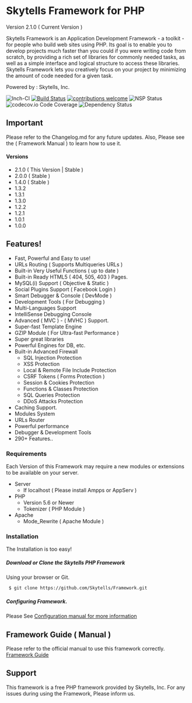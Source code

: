 # Skytells Framework for PHP
Version 2.1.0 ( Current Version )

Skytells Framework is an Application Development Framework - a toolkit - for people who build web sites using PHP. Its goal is to enable you to develop projects much faster than you could if you were writing code from scratch, by providing a rich set of libraries for commonly needed tasks, as well as a simple interface and logical structure to access these libraries. Skytells Framework lets you creatively focus on your project by minimizing the amount of code needed for a given task.

Powered by : Skytells, Inc.

![Inch-CI](https://inch-ci.org/assets/badge-example-b71f9e833318f66f64b3f23877113051.svg)  [![Build Status](https://travis-ci.org/dwyl/esta.svg?branch=master)](https://travis-ci.org/) [![contributions welcome](https://img.shields.io/badge/contributions-welcome-brightgreen.svg?style=flat)](https://github.com/Skytells/Framework/issues) 
![NSP Status](https://nodesecurity.io/orgs/dwyl/projects/1047e39b-0d4a-45ff-af65-c04afc41fc20/badge) ![codecov.io Code Coverage](https://img.shields.io/codecov/c/github/dwyl/hapi-auth-jwt2.svg?maxAge=2592000)
![Dependency Status](https://david-dm.org/dwyl/esta.svg)

## Important

Please refer to the Changelog.md for any future updates.
Also, Please see the ( Framework Manual ) to learn how to use it.

#### Versions
- 2.1.0 ( This Version | Stable )
- 2.0.0 ( Stable )
- 1.4.0 ( Stable )
- 1.3.2
- 1.3.1
- 1.3.0
- 1.2.2
- 1.2.1
- 1.0.1
- 1.0.0


## Features!

  - Fast, Powerful and Easy to use!
  - URLs Routing ( Supports Multiqueries URLs )
  - Built-in Very Useful Functions ( up to date )
  - Built-in Ready HTML5 ( 404, 505, 403 ) Pages.
  - MySQL(i) Support ( Objective & Static )
  - Social Plugins Support  ( Facebook Login )
  - Smart Debugger & Console ( DevMode )
  - Development Tools ( For Debugging )
  - Multi-Languages Support
  - IntelliSense Debugging Console
  - Advanced ( MVC ) - ( MVHC ) Support.
  - Super-fast Template Engine
  - GZIP Module ( For Ultra-fast Performance )
  - Super great libraries
  - Powerful Engines for DB, etc.
  - Built-in Advanced Firewall
    - SQL Injection Protection
    - XSS Protection
    - Local & Remote File Include Protection
    - CSRF Tokens ( Forms Protection )
    - Session & Cookies Protection
    - Functions & Classes Protection
    - SQL Queries Protection
    - DDoS Attacks Protection
  - Caching Support.
  - Modules System
  - URLs Router
  - Powerful performance
  - Debugger & Development Tools
  - 290+ Features..

### Requirements

Each Version of this Framework may require a new modules or extensions to be available on your server.

- Server
    - If localhost ( Please install Ampps or AppServ )
- PHP
    - Version 5.6 or Newer
    - Tokenizer ( PHP Module )
- Apache
    - Mode_Rewrite ( Apache Module )

### Installation
The Installation is too easy!

##### Download or Clone the Skytells PHP Framework
Using your browser or Git.

```sh
 $ git clone https://github.com/Skytells/Framework.git
```

##### Configuring Framework.
Please See <a href='http://developers.skytells.net/framework/Getting_Started/Configuration/'>Configuration manual for more information</a>



## Framework Guide ( Manual )
Please refer to the official manual to use this framework correctly.
<a href='http://developers.skytells.net/framework/'>Framework Guide</a>



## Support
This framework is a free PHP framework provided by Skytells, Inc.
For any issues during using the Framework, Please inform us.    
